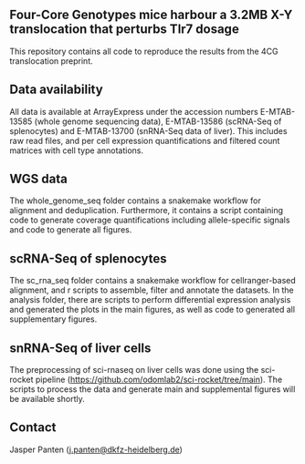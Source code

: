 ## Four-Core Genotypes mice harbour a 3.2MB X-Y translocation that perturbs Tlr7 dosage

This repository contains all code to reproduce the results from the 4CG translocation preprint. 

## Data availability

All data is available at ArrayExpress under the accession numbers E-MTAB-13585 (whole genome sequencing data),
E-MTAB-13586 (scRNA-Seq of splenocytes) and E-MTAB-13700 (snRNA-Seq data of liver).
This includes raw read files, and per cell expression quantifications and filtered count matrices with cell type annotations.

## WGS data
The whole_genome_seq folder contains a snakemake workflow for alignment and deduplication. Furthermore, it contains a
script containing code to generate coverage quantifications including allele-specific signals and code to generate all
figures.

## scRNA-Seq of splenocytes
The sc_rna_seq folder contains a snakemake workflow for cellranger-based alignment, and r scripts to assemble, filter
and annotate the datasets. In the analysis folder, there are scripts to perform differential expression analysis and
generated the plots in the main figures, as well as code to generated all supplementary figures.

## snRNA-Seq of liver cells
The preprocessing of sci-rnaseq on liver cells was done using the sci-rocket pipeline
(https://github.com/odomlab2/sci-rocket/tree/main). The scripts to process the data and generate main and supplemental figures will be available shortly.

## Contact
Jasper Panten (j.panten@dkfz-heidelberg.de)
